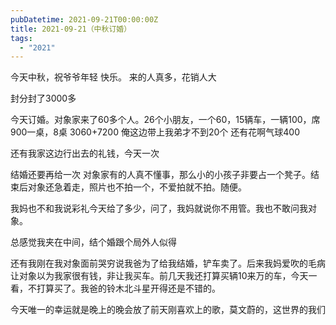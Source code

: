 ```yaml
---
pubDatetime: 2021-09-21T00:00:00Z
title: 2021-09-21（中秋订婚）
tags:
  - "2021"
---
```


今天中秋，祝爷爷年轻
快乐。
来的人真多，花销人大


封分封了3000多

今天订婚。对象家来了60多个人。26个小朋友，一个60，15辆车，一辆100，席900一桌，8桌
3060+7200
俺这边带上我弟才不到20个
还有花啊气球400

还有我家这边行出去的礼钱，今天一次

结婚还要再给一次
对象家有的人真不懂事，那么小的小孩子非要占一个凳子。结束后对象还急着走，照片也不拍一个，不爱拍就不拍。随便。

我妈也不和我说彩礼今天给了多少，问了，我妈就说你不用管。我也不敢问我对象。

总感觉我夹在中间，结个婚跟个局外人似得

还有我刚在我对象面前哭穷说我爸为了给我结婚，铲车卖了。后来我妈爱吹的毛病让对象以为我家很有钱，非让我买车。前几天我还打算买辆10来万的车，今天一看，不打算买了。我爸的铃木北斗星开得还是不错的。

今天唯一的幸运就是晚上的晚会放了前天刚喜欢上的歌，莫文蔚的，这世界的我们

